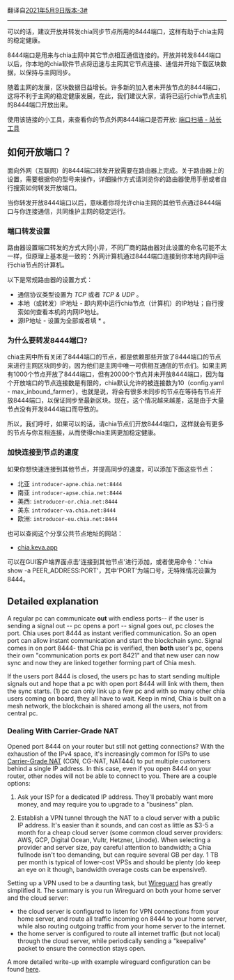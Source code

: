 翻译自[2021年5月9日版本-3#](https://github.com/Chia-Network/chia-blockchain/wiki/Resolving-Sync-Issues---Port-8444/d1bcb6d8df82813a8258ab27f5466d493fd6530e)
***
可以的话，建议开放并转发chia同步节点所用的8444端口，这样有助于chia主网的稳定健康。

8444端口是用来与chia主网中其它节点相互通信连接的。开放并转发8444端口以后，你本地的chia软件节点将迅速与主网其它节点连接、通信并开始下载区块数据，以保持与主网同步。

随着主网的发展，区块数据日益增长。许多新的加入者未开放节点的8444端口，这将不利于主网的稳定健康发展，在此，我们建议大家，请将已运行chia节点主机的8444端口开放出来。


使用该链接的小工具，来查看你的节点外网8444端口是否开放: [端口扫描 - 站长工具](https://tool.chinaz.com/port/)

## 如何开放端口？
面向外网（互联网）的8444端口转发开放需要在路由器上完成。关于路由器上的设置，需要根据你的型号来操作，详细操作方式请浏览你的路由器使用手册或者自行搜索如何转发开放端口。

当你转发开放8444端口以后，意味着你将允许chia主网的其他节点通过8444端口与你连接通信，共同维护主网的稳定运行。

### 端口转发设置
路由器设置端口转发的方式大同小异，不同厂商的路由器对此设置的命名可能不太一样，但原理上基本是一致的：外网计算机通过8444端口连接到你本地内网中运行chia节点的计算机。

以下是常规路由器的设置方式：
* 通信协议类型设置为 _TCP_ 或者 _TCP & UDP_ 。
* 本地（或转发）IP地址 - 即内网中运行chia节点（计算机）的IP地址；自行搜索如何查看本机的内网IP地址。
* 源IP地址 - 设置为全部或者填 * 。

### 为什么要转发8444端口?

chia主网中所有关闭了8444端口的节点，都是依赖那些开放了8444端口的节点来进行主网区块同步的，因为他们是主网中唯一可供相互通信的节点们。如果主网有1000个节点开放了8444端口，但有20000个节点并未开放8444端口，因为每个开放端口的节点连接数是有限的，chia默认允许的被连接数为10（config.yaml - max_inbound_farmer），也就是说，将会有很多未同步的节点在等待有节点开放8444端口，以保证同步至最新区块。现在，这个情况越来越差，这是由于大量节点没有开发8444端口而导致的。

所以，我们呼吁，如果可以的话，请chia节点们开放8444端口，这样就会有更多的节点与你互相连接，从而使得chia主网更加稳定健康。

### 加快连接到节点的速度
如果你想快速连接到其他节点，并提高同步的速度，可以添加下面这些节点：
* 北亚 `introducer-apne.chia.net:8444`
* 南亚 `introducer-apse.chia.net:8444`
* 美西: `introducer-or.chia.net:8444`
* 美东 `introducer-va.chia.net:8444`
* 欧洲: `introducer-eu.chia.net:8444`

也可以查阅这个分享公共节点地址的网站：
* [chia.keva.app](https://chia.keva.app)

可以在GUI客户端界面点击'连接到其他节点'进行添加，或者使用命令：'chia show -a PEER_ADDRESS:PORT'，其中'PORT'为端口号，无特殊情况设置为8444。

## Detailed explanation 
A regular pc can communicate **out** with endless ports-- if the user is sending a signal out -- pc opens a port -- signal goes out, pc closes the port. 
Chia uses port 8444 as instant verified communication.  So an open port can allow instant communication and start the blockchain sync.  Signal comes in on port 8444- that Chia pc is verified, then **both** user's pc, opens their own "communication ports ex port 8421" and that new user can now sync and now they are linked together forming part of Chia mesh. 

 If the users port 8444 is closed, the users pc has to start sending multiple signals out and hope that a pc with open port 8444 will link with them, then the sync starts. (1) pc can only link up a few pc and with so many other chia users coming on board, they all have to wait.  Keep in mind, Chia is built on a mesh network, the blockchain is shared among all the users, not from central pc. 

### Dealing With Carrier-Grade NAT

Opened port 8444 on your router but still not getting connections? With the exhaustion of the IPv4 space, it's increasingly common for ISPs to use [Carrier-Grade NAT](https://en.wikipedia.org/wiki/Carrier-grade_NAT) (CGN, CG-NAT, NAT444) to put multiple customers behind a single IP address. In this case, even if you open 8444 on your router, other nodes will not be able to connect to you. There are a couple options:

1. Ask your ISP for a dedicated IP address. They'll probably want more money, and may require you to upgrade to a "business" plan.

2. Establish a VPN tunnel through the NAT to a cloud server with a public IP address. It's easier than it sounds, and can cost as little as $3-5 a month for a cheap cloud server (some common cloud server providers: AWS, GCP, Digital Ocean, Vultr, Hetzner, Linode). When selecting a provider and server size, pay careful attention to bandwidth; a Chia fullnode isn't too demanding, but can require several GB per day. 1 TB per month is typical of lower-cost VPSs and should be plenty (do keep an eye on it though, bandwidth overage costs can be expensive!).

Setting up a VPN used to be a daunting task, but [Wireguard](https://www.wireguard.com) has greatly simplified it. The summary is you run Wireguard on both your home server and the cloud server:
* the cloud server is configured to listen for VPN connections from your home server, and route all traffic incoming on 8444 to your home server, while also routing outgoing traffic from your home server to the internet.
* the home server is configured to route all internet traffic (but not local) through the cloud server, while periodically sending a "keepalive" packet to ensure the connection stays open.

A more detailed write-up with example wireguard configuration can be found [here](https://www.kmr.me/posts/wireguard/).
